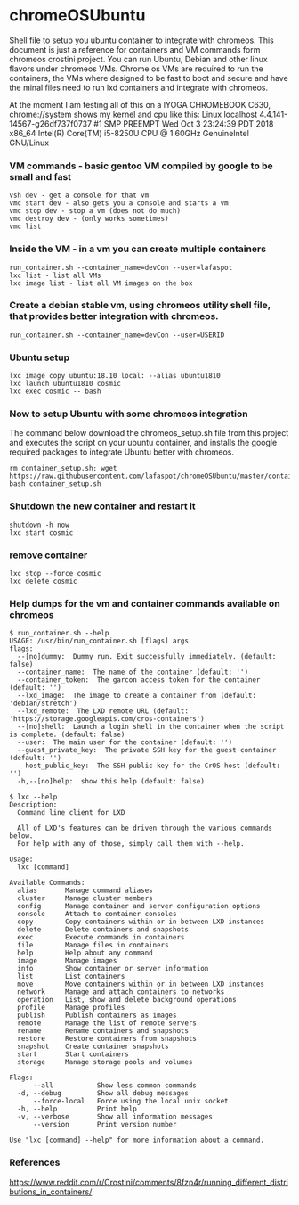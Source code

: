 # chromeOSUbuntu
Shell file to setup you ubuntu container to integrate with chromeos. This document is just a reference for containers and VM commands form chromeos crostini project. You can run Ubuntu, Debian and other linux flavors under chromeos VMs. Chrome os VMs are required to run the containers, the VMs where designed to be fast to boot and secure and have the minal files need to run  lxd containers and integrate with chromeos.

At the moment I am testing all of this on a lYOGA CHROMEBOOK C630, chrome://system	shows my kernel and cpu like this:
Linux localhost 4.4.141-14567-g26df737f0737 #1 SMP PREEMPT Wed Oct 3 23:24:39 PDT 2018 x86_64 Intel(R) Core(TM) i5-8250U CPU @ 1.60GHz GenuineIntel GNU/Linux


### VM commands - basic gentoo VM compiled by google to be small and fast
```
vsh dev - get a console for that vm
vmc start dev - also gets you a console and starts a vm
vmc stop dev - stop a vm (does not do much)
vmc destroy dev - (only works sometimes)
vmc list
```

### Inside the VM - in a vm you can create multiple containers
```
run_container.sh --container_name=devCon --user=lafaspot
lxc list - list all VMs
lxc image list - list all VM images on the box
```

### Create a debian stable vm, using chromeos utility shell file, that provides better integration with chromeos.
```
run_container.sh --container_name=devCon --user=USERID
```
### Ubuntu setup
```
lxc image copy ubuntu:18.10 local: --alias ubuntu1810
lxc launch ubuntu1810 cosmic
lxc exec cosmic -- bash

```
### Now to setup Ubuntu with some chromeos integration
The command below download the chromeos_setup.sh file from this project and executes the script on your ubuntu container, and installs the google required packages to integrate Ubuntu better with chromeos.
```
rm container_setup.sh; wget https://raw.githubusercontent.com/lafaspot/chromeOSUbuntu/master/container_setup.sh; bash container_setup.sh
```
### Shutdown the new container and restart it
```
shutdown -h now
lxc start cosmic
```

### remove container
```
lxc stop --force cosmic
lxc delete cosmic
```

### Help dumps for the vm and container commands available on chromeos
```
$ run_container.sh --help
USAGE: /usr/bin/run_container.sh [flags] args
flags:
  --[no]dummy:  Dummy run. Exit successfully immediately. (default: false)
  --container_name:  The name of the container (default: '')
  --container_token:  The garcon access token for the container (default: '')
  --lxd_image:  The image to create a container from (default: 'debian/stretch')
  --lxd_remote:  The LXD remote URL (default: 'https://storage.googleapis.com/cros-containers')
  --[no]shell:  Launch a login shell in the container when the script is complete. (default: false)
  --user:  The main user for the container (default: '')
  --guest_private_key:  The private SSH key for the guest container (default: '')
  --host_public_key:  The SSH public key for the CrOS host (default: '')
  -h,--[no]help:  show this help (default: false)

$ lxc --help
Description:
  Command line client for LXD
  
  All of LXD's features can be driven through the various commands below.
  For help with any of those, simply call them with --help.
  
Usage:
  lxc [command]

Available Commands:
  alias       Manage command aliases
  cluster     Manage cluster members
  config      Manage container and server configuration options
  console     Attach to container consoles
  copy        Copy containers within or in between LXD instances
  delete      Delete containers and snapshots
  exec        Execute commands in containers
  file        Manage files in containers
  help        Help about any command
  image       Manage images
  info        Show container or server information
  list        List containers
  move        Move containers within or in between LXD instances
  network     Manage and attach containers to networks
  operation   List, show and delete background operations
  profile     Manage profiles
  publish     Publish containers as images
  remote      Manage the list of remote servers
  rename      Rename containers and snapshots
  restore     Restore containers from snapshots
  snapshot    Create container snapshots
  start       Start containers
  storage     Manage storage pools and volumes

Flags:
      --all           Show less common commands
  -d, --debug         Show all debug messages
      --force-local   Force using the local unix socket
  -h, --help          Print help
  -v, --verbose       Show all information messages
      --version       Print version number

Use "lxc [command] --help" for more information about a command.
```

### References

https://www.reddit.com/r/Crostini/comments/8fzp4r/running_different_distributions_in_containers/
